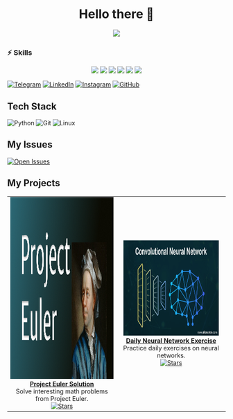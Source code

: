 <!-- بخش ثابت -->
<h1 align="center">Hello there 👋</h1>

<!-- متن تایپ شونده زیر Hello there -->
<p align="center">
  <img src="https://readme-typing-svg.herokuapp.com?size=28&duration=2500&pause=1000&color=1E90FF&center=true&vCenter=true&width=700&lines=I'm+Zohre+Azimi;I+have+a+PhD+in+applied+mathematics.;I'm+working+on+ML,+DL+and+Data+Science;Welcome+to+my+GitHub+profile" />
</p>

### ⚡ Skills
<p align="center">
  <img src="https://img.shields.io/badge/-Python-3776AB?style=for-the-badge&logo=python&logoColor=white" />
  <img src="https://img.shields.io/badge/-PyTorch-EE4C2C?style=for-the-badge&logo=pytorch&logoColor=white" />
  <img src="https://img.shields.io/badge/-TensorFlow-FF6F00?style=for-the-badge&logo=tensorflow&logoColor=white" />
  <img src="https://img.shields.io/badge/-ML-0A1931?style=for-the-badge&logo=apachekafka&logoColor=white" />
  <img src="https://img.shields.io/badge/-DL-0A1931?style=for-the-badge&logo=apachekafka&logoColor=white" />
  <img src="https://img.shields.io/badge/-Data%20Science-0A1931?style=for-the-badge&logo=apachekafka&logoColor=white" />
</p>


[![Telegram](https://img.shields.io/badge/Telegram-0088CC?style=for-the-badge&logo=telegram&logoColor=white)](https://t.me/dr_zohre_azimi)  [![LinkedIn](https://img.shields.io/badge/LinkedIn-0A66C2?style=for-the-badge&logo=linkedin&logoColor=white)](https://www.linkedin.com/in/zohre-azimii/)  [![Instagram](https://img.shields.io/badge/Instagram-E4405F?style=for-the-badge&logo=instagram&logoColor=white)](https://instagram.com/zohre_azimi_._)  [![GitHub](https://img.shields.io/badge/GitHub-181717?style=for-the-badge&logo=github&logoColor=white)](https://github.com/zohreazimi)  


## Tech Stack
![Python](https://img.shields.io/badge/Python-3670A0?style=for-the-badge&logo=python&logoColor=ffdd54)
![Git](https://img.shields.io/badge/Git-F05032?style=for-the-badge&logo=git&logoColor=white)
![Linux](https://img.shields.io/badge/Linux-FCC624?style=for-the-badge&logo=linux&logoColor=black)
## My Issues
[![Open Issues](https://img.shields.io/github/issues/zohreazimi/Daily-Neural-Network-Exercise)](https://github.com/zohreazimi/Daily-Neural-Network-Exercise/issues)


## My Projects
<table>
  <tr>
    
   <td align="center" width="50%">
      <a href="https://github.com/zohreazimi/Project-Euler-Solution">
        <img src="https://raw.githubusercontent.com/zohreazimi/Project-Euler-Solution/main/images/PE2.png" width="320" height="420" alt="Project Euler Solution"/>
      </a>
      <br>
      <a href="https://github.com/zohreazimi/Project-Euler-Solution">
        <b>Project Euler Solution</b>
      </a>
      <br>
      Solve interesting math problems from Project Euler.
      <br>
      <a href="https://github.com/zohreazimi/Project-Euler-Solution/stargazers">
        <img src="https://img.shields.io/github/stars/zohreazimi/Project-Euler-Solution?style=social&cacheSeconds=60" alt="Stars"/>
      </a>
    </td>

  <td align="center" width="50%">
      <a href="https://github.com/zohreazimi/Daily-Neural-Network-Exercise">
        <img src="https://raw.githubusercontent.com/zohreazimi/Daily-Neural-Network-Exercise/main/images/CNN2.jpg" width="220" height="220" alt="Daily Neural Network Exercise"/>
      </a>
      <br>
      <a href="https://github.com/zohreazimi/Daily-Neural-Network-Exercise">
        <b>Daily Neural Network Exercise</b>
      </a>
      <br>
      Practice daily exercises on neural networks.
      <br>
      <a href="https://github.com/zohreazimi/Daily-Neural-Network-Exercise/stargazers">
        <img src="https://img.shields.io/github/stars/zohreazimi/Daily-Neural-Network-Exercise?style=social&cacheSeconds=60" alt="Stars"/>
      </a>
    </td>

  </tr>
</table>



